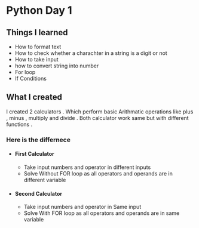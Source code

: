 # Python Day 1

## Things I learned 

- How to format text
- How to check whether a charachter in a string is a digit or not 
- How to take input 
- how to convert string into number 
- For loop
- If Conditions   

## What I created 

I created 2 calculators . Which perform basic Arithmatic operations like plus , minus , multiply and divide .
Both calculator work same but with different functions .

### Here is the differnece

- #### First Calculator 

  - Take input numbers and operator in different inputs
  - Solve Without FOR loop as all operators and operands are in different variable



- #### Second Calculator 

  - Take input numbers and operator in Same input
  - Solve With FOR loop as all operators and operands are in same variable


